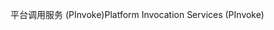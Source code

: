 <span data-ttu-id="16134-101">平台调用服务 (PInvoke)</span><span class="sxs-lookup"><span data-stu-id="16134-101">Platform Invocation Services (PInvoke)</span></span>
